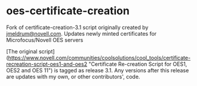 # oes-certificate-creation
Fork of certificate-creation-3.1 script originally created by jmeldrum@novell.com. Updates newly minted certificates for Microfocus/Novell OES servers

[The original script] (https://www.novell.com/communities/coolsolutions/cool_tools/certificate-recreation-script-oes1-and-oes2 "Certificate Re-creation Script for OES1, OES2 and OES 11") is tagged as release 3.1. Any versions after this release are updates with my own, or other contributors', code.

